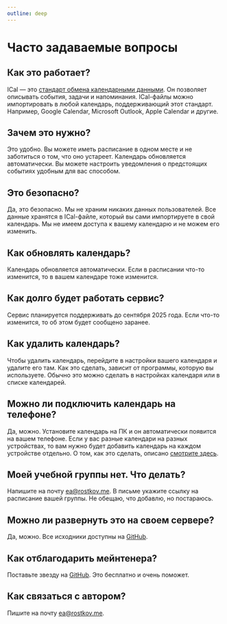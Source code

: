 ```yaml
---
outline: deep
---
```


# Часто задаваемые вопросы

## Как это работает?

ICal — это [стандарт обмена календарными данными](https://en.wikipedia.org/wiki/ICalendar). Он позволяет описывать
события, задачи и напоминания. ICal-файлы можно импортировать в любой календарь, поддерживающий этот стандарт. 
Например, Google Calendar, Microsoft Outlook, Apple Calendar и другие.

## Зачем это нужно?

Это удобно. Вы можете иметь расписание в одном месте и не заботиться о том, что оно устареет. Календарь обновляется
автоматически. Вы можете настроить уведомления о предстоящих событиях удобным для вас способом.

## Это безопасно?

Да, это безопасно. Мы не храним никаких данных пользователей. Все данные хранятся в ICal-файле, который вы сами
импортируете в свой календарь. Мы не имеем доступа к вашему календарю и не можем его изменить.

## Как обновлять календарь?

Календарь обновляется автоматически. Если в расписании что-то изменится, то в вашем календаре тоже изменится.

## Как долго будет работать сервис?

Сервис планируется поддерживать до сентября 2025 года. Если что-то изменится, то об этом будет сообщено заранее.

## Как удалить календарь?

Чтобы удалить календарь, перейдите в настройки вашего календаря и удалите его там. Как это сделать, зависит от
программы, которую вы используете. Обычно это можно сделать в настройках календаря или в списке календарей.

## Можно ли подключить календарь на телефоне?

Да, можно. Установите календарь на ПК и он автоматически появится на вашем телефоне. Если у вас разные календари на
разных устройствах, то вам нужно будет добавить календарь на каждом устройстве отдельно. О том, как это сделать,
описано [смотрите здесь](/install). 

## Моей учебной группы нет. Что делать?

Напишите на почту [ea@rostkov.me](mailto:ea@rostkov.me). В письме укажите ссылку на расписание вашей группы. Не обещаю,
что добавлю, но постараюсь.

## Можно ли развернуть это на своем сервере?

Да, можно. Все исходники доступны на [GitHub](https://github.com/eddir/RanepaTimeTable).

## Как отблагодарить мейнтенера?

Поставьте звезду на [GitHub](https://github.com/eddir/RanepaTimeTable). Это бесплатно и очень поможет.

## Как связаться с автором?

Пишите на почту [ea@rostkov.me](mailto:ea@rostkov.me).
